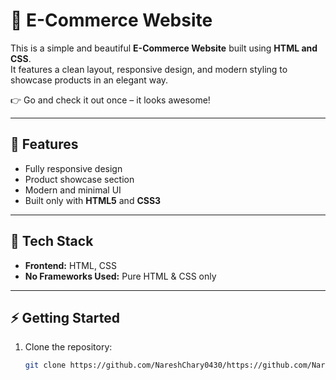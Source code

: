# 🛒 E-Commerce Website

This is a simple and beautiful **E-Commerce Website** built using **HTML and CSS**.  
It features a clean layout, responsive design, and modern styling to showcase products in an elegant way.  

👉 Go and check it out once – it looks awesome!

---

## 🚀 Features
- Fully responsive design  
- Product showcase section  
- Modern and minimal UI  
- Built only with **HTML5** and **CSS3**

---

## 📂 Tech Stack
- **Frontend:** HTML, CSS  
- **No Frameworks Used:** Pure HTML & CSS only  

---

## ⚡ Getting Started
1. Clone the repository:
   ```bash
   git clone https://github.com/NareshChary0430/https://github.com/NareshChary0430/ECOMMERCE-USING-HTML-AND-CSS.git
